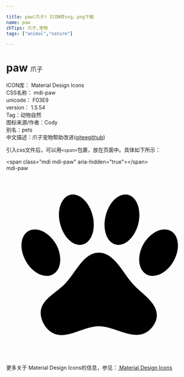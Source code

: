 ```yaml
---

title: paw(爪子) ICON转svg、png下载
name: paw
zhTips: 爪子,宠物
tags: ["animal","nature"]

---
```


# paw  <small style="font-size: 60%;font-weight: 100">爪子</small>


<div class="detail-page">
<p>
<span>
ICON库：
<span class="badge-secondary badge">Material Design Icons</span> 
</span>
<br/>
<span>
CSS名称：
<span class="badge-secondary badge">mdi-paw</span> 
</span>
<br/>
<span>
unicode：
<span class="badge-secondary badge">F03E9</span> 
<copy-btn content='F03E9' btn-title=""></copy-btn>
<copy-btn :content='String.fromCodePoint(parseInt("F03E9", 16))' btn-title="复制U"></copy-btn>
</span>
<br/>
<span>
version：
<span class="badge-secondary badge">1.5.54</span> 
</span><br/><span>Tag：<span class="badge-light badge"><router-link to="/tags/animal.html">动物</router-link></span><span class="badge-light badge"><router-link to="/tags/nature.html">自然</router-link></span></span>
<br/>
<span>图标来源/作者：<span class="badge-light badge">Cody</span></span> 
<br/>
<span>别名：<span class="badge-light badge">pets</span></span><br/><span class="zh-detail">中文描述：<span class="badge-primary badge">爪子</span><span class="badge-primary badge">宠物</span><span class="help-link"><span>帮助改进</span>(<a href="https://gitee.com/liuwave/icon-helper/edit/master/json/material/paw.json" target="_blank" rel="noopener noreferrer">gitee</a><a href="https://github.com/liuwave/icon-helper/edit/master/json/material/paw.json" target="_blank" rel="noopener noreferrer">github</a></span>)</span><br/>
</p>
</div>
<div class="alert alert-dark">
  <i class="mdi mdi-paw mdi-48px"></i>
  <i class="mdi mdi-paw mdi-36px"></i>
  <i class="mdi mdi-paw mdi-24px"></i>
  <i class="mdi mdi-paw mdi-18px"></i>
</div>
<div>
  <p>引入css文件后，可以用<code>&lt;span&gt;</code>包裹，放在页面中。具体如下所示：    
  </p>
  <div class="alert alert-primary" style="font-size: 14px">
    &lt;span class="mdi mdi-paw" aria-hidden="true"&gt;&lt;/span&gt;
    <copy-btn content='<span class="mdi mdi-paw" aria-hidden="true"></span>'></copy-btn>
  </div>
  <div class="alert alert-secondary">
    <i class="mdi mdi-paw"
    style="font-size: 24px"
    aria-hidden="true"></i> mdi-paw
    <copy-btn content="mdi-paw" btn-title="复制图标名称"></copy-btn>
  </div>
</div>
<div id="svg" class="svg-wrap">
<svg xmlns="http://www.w3.org/2000/svg" viewBox="0 0 24 24"><path d="M8.35,3C9.53,2.83 10.78,4.12 11.14,5.9C11.5,7.67 10.85,9.25 9.67,9.43C8.5,9.61 7.24,8.32 6.87,6.54C6.5,4.77 7.17,3.19 8.35,3M15.5,3C16.69,3.19 17.35,4.77 17,6.54C16.62,8.32 15.37,9.61 14.19,9.43C13,9.25 12.35,7.67 12.72,5.9C13.08,4.12 14.33,2.83 15.5,3M3,7.6C4.14,7.11 5.69,8 6.5,9.55C7.26,11.13 7,12.79 5.87,13.28C4.74,13.77 3.2,12.89 2.41,11.32C1.62,9.75 1.9,8.08 3,7.6M21,7.6C22.1,8.08 22.38,9.75 21.59,11.32C20.8,12.89 19.26,13.77 18.13,13.28C17,12.79 16.74,11.13 17.5,9.55C18.31,8 19.86,7.11 21,7.6M19.33,18.38C19.37,19.32 18.65,20.36 17.79,20.75C16,21.57 13.88,19.87 11.89,19.87C9.9,19.87 7.76,21.64 6,20.75C5,20.26 4.31,18.96 4.44,17.88C4.62,16.39 6.41,15.59 7.47,14.5C8.88,13.09 9.88,10.44 11.89,10.44C13.89,10.44 14.95,13.05 16.3,14.5C17.41,15.72 19.26,16.75 19.33,18.38Z" /></svg>
</div>
<detail full-name='mdi-paw'></detail>
    
<div><p>更多关于 Material Design Icons的信息，参见：<a target="_blank" href="https://iconhelper.cn/material.html"> Material Design Icons</a>
</p></div>

